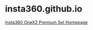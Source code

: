 # insta360.github.io

[Insta360 OneX2 Premium Set Homepage](https://marcus-universe.github.io/insta360/insta360_one_x2/)
